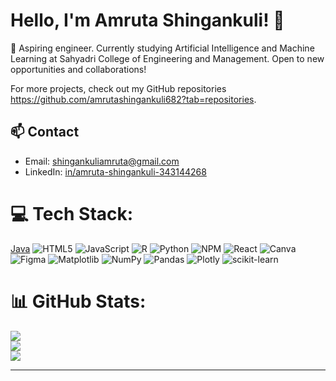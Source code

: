 # Hello, I'm Amruta Shingankuli! 👋

🚀 Aspiring engineer. Currently studying Artificial Intelligence and Machine Learning at Sahyadri College of Engineering and Management. Open to new opportunities and collaborations!

For more projects, check out my GitHub repositories https://github.com/amrutashingankuli682?tab=repositories.

## 📫 Contact

- Email: shingankuliamruta@gmail.com
- LinkedIn: [in/amruta-shingankuli-343144268](https://www.linkedin.com/in/amruta-shingankuli-343144268/)


# 💻 Tech Stack:
[Java](https://img.shields.io/badge/java-%23ED8B00.svg?style=for-the-badge&logo=openjdk&logoColor=white) ![HTML5](https://img.shields.io/badge/html5-%23E34F26.svg?style=for-the-badge&logo=html5&logoColor=white) ![JavaScript](https://img.shields.io/badge/javascript-%23323330.svg?style=for-the-badge&logo=javascript&logoColor=%23F7DF1E) ![R](https://img.shields.io/badge/r-%23276DC3.svg?style=for-the-badge&logo=r&logoColor=white) ![Python](https://img.shields.io/badge/python-3670A0?style=for-the-badge&logo=python&logoColor=ffdd54) ![NPM](https://img.shields.io/badge/NPM-%23CB3837.svg?style=for-the-badge&logo=npm&logoColor=white) ![React](https://img.shields.io/badge/react-%2320232a.svg?style=for-the-badge&logo=react&logoColor=%2361DAFB) ![Canva](https://img.shields.io/badge/Canva-%2300C4CC.svg?style=for-the-badge&logo=Canva&logoColor=white) ![Figma](https://img.shields.io/badge/figma-%23F24E1E.svg?style=for-the-badge&logo=figma&logoColor=white) ![Matplotlib](https://img.shields.io/badge/Matplotlib-%23ffffff.svg?style=for-the-badge&logo=Matplotlib&logoColor=black) ![NumPy](https://img.shields.io/badge/numpy-%23013243.svg?style=for-the-badge&logo=numpy&logoColor=white) ![Pandas](https://img.shields.io/badge/pandas-%23150458.svg?style=for-the-badge&logo=pandas&logoColor=white) ![Plotly](https://img.shields.io/badge/Plotly-%233F4F75.svg?style=for-the-badge&logo=plotly&logoColor=white) ![scikit-learn](https://img.shields.io/badge/scikit--learn-%23F7931E.svg?style=for-the-badge&logo=scikit-learn&logoColor=white)
# 📊 GitHub Stats:
![](https://github-readme-stats.vercel.app/api?username=amrutashingankuli682&theme=dark&hide_border=false&include_all_commits=false&count_private=false)<br/>
![](https://github-readme-streak-stats.herokuapp.com/?user=amrutashingankuli682&theme=dark&hide_border=false)<br/>
![](https://github-readme-stats.vercel.app/api/top-langs/?username=amrutashingankuli682&theme=dark&hide_border=false&include_all_commits=false&count_private=false&layout=compact)

---


